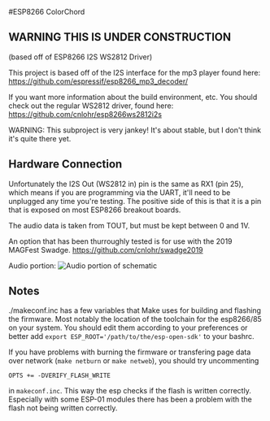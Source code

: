 #ESP8266 ColorChord

## WARNING THIS IS UNDER CONSTRUCTION

(based off of ESP8266 I2S WS2812 Driver)

This project is based off of the I2S interface for the mp3 player found here:
https://github.com/espressif/esp8266_mp3_decoder/

If you want more information about the build environment, etc.  You should
check out the regular WS2812 driver, found here: https://github.com/cnlohr/esp8266ws2812i2s

WARNING: This subproject is very jankey!  It's about stable, but I don't think it's quite there yet.

## Hardware Connection

Unfortunately the I2S Out (WS2812 in) pin is the same as RX1 (pin 25), which means if you are programming via the UART, it'll need to be unplugged any time you're testing.  The positive side of this is that it is a pin that is exposed on most ESP8266 breakout boards.

The audio data is taken from TOUT, but must be kept between 0 and 1V.

An option that has been thurroughly tested is for use with the 2019 MAGFest Swadge.  https://github.com/cnlohr/swadge2019

Audio portion:
![Audio portion of schematic](https://raw.githubusercontent.com/cnlohr/swadge2019/master/hardware/swadge2019_schematic_audio.png)

## Notes

./makeconf.inc has a few variables that Make uses for building and flashing the firmware.
Most notably the location of the toolchain for the esp8266/85 on your system.
You should edit them according to your preferences or better add `export ESP_ROOT='/path/to/the/esp-open-sdk'` to your bashrc.

If you have problems with burning the firmware or transfering page data over network (`make netburn` or `make netweb`), you should try uncommenting

    OPTS += -DVERIFY_FLASH_WRITE

in `makeconf.inc`. This way the esp checks if the flash is written correctly.
Especially with some ESP-01 modules there has been a problem with the flash
not being written correctly.
